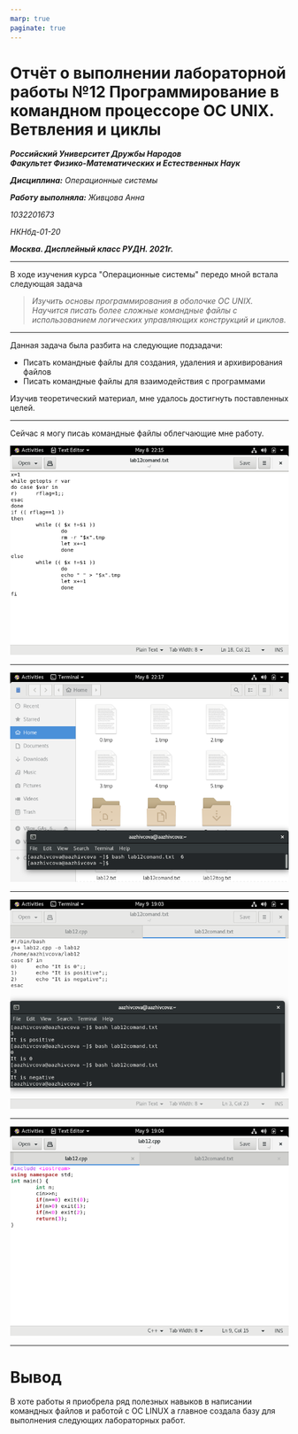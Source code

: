 ```yaml
---
marp: true
paginate: true
---
```


# Отчёт о выполнении лабораторной работы №12 Программирование в командном процессоре ОС UNIX. Ветвления и циклы
***Российский Университет Дружбы Народов***  
***Факультет Физико-Математических и Естественных Наук***  

 ***Дисциплина:*** *Операционные системы*  
 
 ***Работу выполняла:*** *Живцова Анна*  
 
 *1032201673*  
 
 *НКНбд-01-20*  
 
 ***Москва. Дисплейный класс РУДН. 2021г.***  
 
 ---

 В ходе изучения курса "Операционные системы" передо мной встала следующая задача
 > *Изучить основы программирования в оболочке ОС UNIX. Научится писать более сложные командные файлы с использованием логических управляющих конструкций и циклов.*
 
 ---

 Данная задача была разбита на следующие подзадачи:
- Писать командные файлы для создания, удаления и архивирования файлов
- Писать командные файлы для взаимодействия с программами

 Изучив теоретический материал, мне удалось достигнуть поставленных целей.

 --- 

Сейчас я могу писаь командные файлы облегчающие мне работу.

![командный файл](lab12/6.png)

---

![командный файл в действии 1](lab12/7.png)

---

![командный файл в действии](lab12/9.png)  

---

![программа](lab12/10.png)  

 ---
 
 # Вывод
 В хоте работы я приобрела ряд полезных навыков в написании командных файлов и работой с ОС LINUX а главное создала базу для выполнения следующих лабораторных работ.

